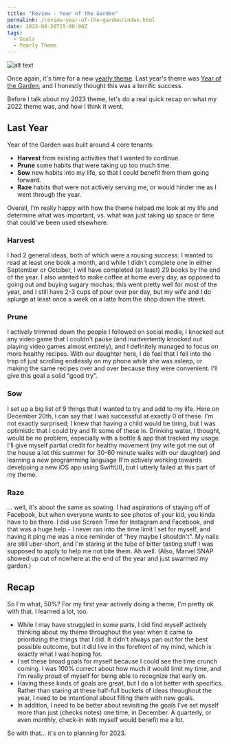 ```yaml
---
title: "Review - Year of the Garden"
permalink: /review-year-of-the-garden/index.html
date: 2022-08-28T15:00:00Z
tags: 
  - Goals
  - Yearly Theme
---
```


![alt text][headerImg]

Once again, it's time for a new [yearly theme](https://www.themesystem.com). Last year's theme was [Year of the Garden](/year-of-the-garden/), and I honestly thought this was a terrific success.

Before I talk about my 2023 theme, let's do a real quick recap on what my 2022 theme was, and how I think it went.

## Last Year

Year of the Garden was built around 4 core tenants:

- **Harvest** from existing activities that I wanted to continue.
- **Prune** some habits that were taking up too much time.
- **Sow** new habits into my life, so that I could benefit from them going forward.
- **Raze** habits that were not actively serving me, or would hinder me as I went through the year.

Overall, I'm really happy with how the theme helped me look at my life and determine what was important, vs. what was just taking up space or time that could've been used elsewhere.

### Harvest

I had 2 general ideas, both of which were a rousing success. I wanted to read at least one book a month, and while I didn't complete one in either September or October, I will have completed (at least) 29 books by the end of the year. I also wanted to make coffee at home every day, as opposed to going out and buying sugary mochas; this went pretty well for most of the year, and I still have 2-3 cups of pour over per day, but my wife and I do splurge at least once a week on a latte from the shop down the street.

### Prune

I actively trimmed down the people I followed on social media, I knocked out any video game that I couldn't pause (and inadvertently knocked out playing video games almost entirely), and I definitely managed to focus on more healthy recipes. With our daughter here, I do feel that I fell into the trap of just scrolling endlessly on my phone while she was asleep, or making the same recipes over and over because they were convenient. I'll give this goal a solid "good try".

### Sow

I set up a big list of 9 things that I wanted to try and add to my life. Here on December 20th, I can say that I was successful at exactly 0 of these. I'm not exactly surprised; I knew that having a child would be tiring, but I was optimistic that I could try and fit some of these in. Drinking water, I thought, would be no problem, especially with a bottle & app that tracked my usage. I'll give myself partial credit for healthy movement (my wife got me out of the house a lot this summer for 30-60 minute walks with our daughter) and learning a new programming language (I'm actively working towards develpoing a new iOS app using SwiftUI), but I utterly failed at this part of my theme.

### Raze

... well, it's about the same as sowing. I had aspirations of staying off of Facebook, but when everyone wants to see photos of your kid, you kinda have to be there. I did use Screen Time for Instagram and Facebook, and that was a huge help - I never ran into the time limit I set for myself, and having it ping me was a nice reminder of "hey maybe I shouldn't". My nails are still uber-short, and I'm staring at the tube of bitter tasting stuff I was supposed to apply to help me not bite them. Ah well. (Also, Marvel SNAP showed up out of nowhere at the end of the year and just swarmed my garden.)

## Recap

So I'm what, 50%? For my first year actively doing a theme, I'm pretty ok with that. I learned a lot, too.

- While I may have struggled in some parts, I did find myself actively thinking about my theme throughout the year when it came to prioritizing the things that I did. It didn't always pan out for the best possible outcome, but it did live in the forefront of my mind, which is exactly what I was hoping for.
- I set these broad goals for myself because I could see the time crunch coming. I was 100% correct about how much it would limit my time, and I'm really proud of myself for being able to recognize that early on.
- Having these kinds of goals are great, but I do a lot better with specifics. Rather than staring at these half-full buckets of ideas throughout the year, I need to be intentional about filling them with new goals.
- In addition, I need to be better about revisiting the goals I've set myself more than just (checks notes) one time, in December. A quarterly, or even monthly, check-in with myself would benefit me a lot.

So with that... it's on to planning for 2023.

[headerImg]: https://i0.wp.com/countrysquire.co.uk/wp-content/uploads/2022/01/22wq.jpg?resize=1920%2C768&ssl=1
